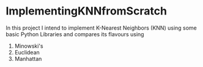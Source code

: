 # ImplementingKNNfromScratch
In this project I intend to implement K-Nearest Neighbors (KNN) using some basic Python Libraries and compares its flavours using 
  1. Minowski's 
  2. Euclidean 
  3. Manhattan


